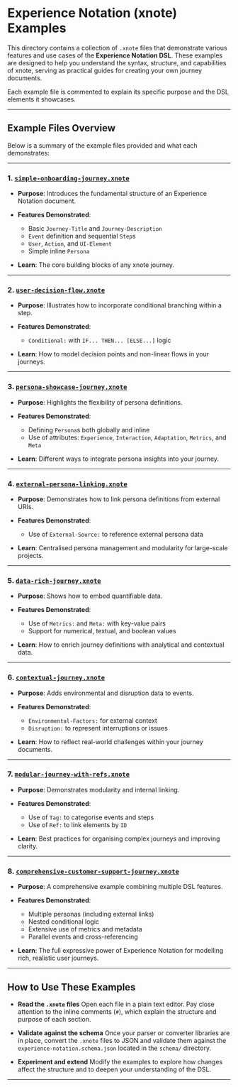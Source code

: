 # Experience Notation (xnote) Examples

This directory contains a collection of `.xnote` files that demonstrate various features and use cases of the **Experience Notation DSL**. These examples are designed to help you understand the syntax, structure, and capabilities of xnote, serving as practical guides for creating your own journey documents.

Each example file is commented to explain its specific purpose and the DSL elements it showcases.

---

## Example Files Overview

Below is a summary of the example files provided and what each demonstrates:

---

### 1. [`simple-onboarding-journey.xnote`](simple-onboarding-journey.xnote)

* **Purpose**: Introduces the fundamental structure of an Experience Notation document.
* **Features Demonstrated**:

  * Basic `Journey-Title` and `Journey-Description`
  * `Event` definition and sequential `Step`s
  * `User`, `Action`, and `UI-Element`
  * Simple inline `Persona`
* **Learn**: The core building blocks of any xnote journey.

---

### 2. [`user-decision-flow.xnote`](user-decision-flow.xnote)

* **Purpose**: Illustrates how to incorporate conditional branching within a step.
* **Features Demonstrated**:

  * `Conditional:` with `IF... THEN... [ELSE...]` logic
* **Learn**: How to model decision points and non-linear flows in your journeys.

---

### 3. [`persona-showcase-journey.xnote`](persona-showcase-journey.xnote)

* **Purpose**: Highlights the flexibility of persona definitions.
* **Features Demonstrated**:

  * Defining `Persona`s both globally and inline
  * Use of attributes: `Experience`, `Interaction`, `Adaptation`, `Metrics`, and `Meta`
* **Learn**: Different ways to integrate persona insights into your journey.

---

### 4. [`external-persona-linking.xnote`](external-persona-linking.xnote)

* **Purpose**: Demonstrates how to link persona definitions from external URIs.
* **Features Demonstrated**:

  * Use of `External-Source:` to reference external persona data
* **Learn**: Centralised persona management and modularity for large-scale projects.

---

### 5. [`data-rich-journey.xnote`](data-rich-journey.xnote)

* **Purpose**: Shows how to embed quantifiable data.
* **Features Demonstrated**:

  * Use of `Metrics:` and `Meta:` with key-value pairs
  * Support for numerical, textual, and boolean values
* **Learn**: How to enrich journey definitions with analytical and contextual data.

---

### 6. [`contextual-journey.xnote`](contextual-journey.xnote)

* **Purpose**: Adds environmental and disruption data to events.
* **Features Demonstrated**:

  * `Environmental-Factors:` for external context
  * `Disruption:` to represent interruptions or issues
* **Learn**: How to reflect real-world challenges within your journey documents.

---

### 7. [`modular-journey-with-refs.xnote`](modular-journey-with-refs.xnote)

* **Purpose**: Demonstrates modularity and internal linking.
* **Features Demonstrated**:

  * Use of `Tag:` to categorise events and steps
  * Use of `Ref:` to link elements by `ID`
* **Learn**: Best practices for organising complex journeys and improving clarity.

---

### 8. [`comprehensive-customer-support-journey.xnote`](comprehensive-customer-support-journey.xnote)

* **Purpose**: A comprehensive example combining multiple DSL features.
* **Features Demonstrated**:

  * Multiple personas (including external links)
  * Nested conditional logic
  * Extensive use of metrics and metadata
  * Parallel events and cross-referencing
* **Learn**: The full expressive power of Experience Notation for modelling rich, realistic user journeys.

---

## How to Use These Examples

* **Read the `.xnote` files**
  Open each file in a plain text editor. Pay close attention to the inline comments (`#`), which explain the structure and purpose of each section.

* **Validate against the schema**
  Once your parser or converter libraries are in place, convert the `.xnote` files to JSON and validate them against the `experience-notation.schema.json` located in the `schema/` directory.

* **Experiment and extend**
  Modify the examples to explore how changes affect the structure and to deepen your understanding of the DSL.

---
